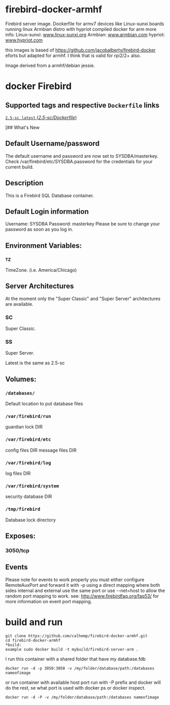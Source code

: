 # firebird-docker-armhf
Firebird server image. Dockerfile for armv7 devices like Linux-sunxi boards running linux Armbian distro with hypriot compiled docker for arm more info: Linux-sunxi: www.linux-sunxi.org Armbian: www.armbian.com hypriot: www.hypriot.com

this images is based of https://github.com/jacobalberty/firebird-docker eforts but adapted for armhf. I think that is valid for rpi2/2+ also.

Image derived from a armhf/debian jessie.

# docker Firebird

## Supported tags and respective `Dockerfile` links

[`2.5-sc`, `latest` (*2.5-sc/Dockerfile*)](https://github.com/jacobalberty/firebird-docker/blob/master/2.5-sc/Dockerfile)

[## What's New
## Default Username/password
The default username and password are now set to SYSDBA/masterkey.
Check /var/firebird/etc/SYSDBA.password for the credentials for your current build.

## Description
This is a Firebird SQL Database container.

## Default Login information
Username: SYSDBA
Password: masterkey
Please be sure to change your password as soon as you log in.

## Environment Variables:
### `TZ`
TimeZone. (i.e. America/Chicago)

## Server Architectures
At the moment only the "Super Classic" and "Super Server" architectures are available.

### SC
Super Classic.
### SS
Super Server.

Latest is the same as 2.5-sc

## Volumes:

### `/databases/`
Default location to put database files

### `/var/firebird/run`
guardian lock DIR

### `/var/firebird/etc`
config files DIR
message files DIR

### `/var/firebird/log`
log files DIR

### `/var/firebird/system`
security database DIR

### `/tmp/firebird`
Database lock directory

## Exposes: 
### 3050/tcp

## Events
Please note for events to work properly you must either configure RemoteAuxPort and forward it with -p using a direct mapping where both sides internal and external use the same port or use --net=host to allow the random port mapping to work.
see: http://www.firebirdfaq.org/faq53/ for more information on event port mapping.

# build and run
```
git clone https://github.com/calhemp/firebird-docker-armhf.git
cd firebird-docker-armhf
*build:
example sudo docker build -t mybuild/firebird-server-arm .
```
I run this container with a shared folder that have my database.fdb
```
docker run -d -p 3050:3050 -v /my/folder/database/path:/databases nameofimage
```
or run container with available host port run with -P prefix and docker will do the rest, se what port is used with docker ps or docker inspect.
```
docker run -d -P -v /my/folder/database/path:/databases nameofimage
```
